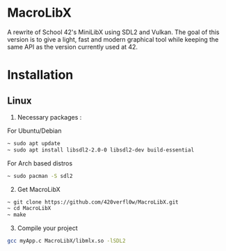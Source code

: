 # MacroLibX

A rewrite of School 42's MiniLibX using SDL2 and Vulkan. The goal of this version is to give a light, fast and modern graphical tool while keeping the same API as the version currently used at 42.

# Installation

## Linux

1. Necessary packages :

For Ubuntu/Debian
```bash
~ sudo apt update
~ sudo apt install libsdl2-2.0-0 libsdl2-dev build-essential
```

For Arch based distros
```bash
~ sudo pacman -S sdl2
```

2. Get MacroLibX

```bash
~ git clone https://github.com/420verfl0w/MacroLibX.git
~ cd MacroLibX
~ make
```

3. Compile your project

```bash
gcc myApp.c MacroLibX/libmlx.so -lSDL2
```
